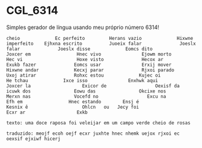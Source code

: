 # CGL_6314
Simples gerador de língua usando meu próprio número 6314!

`
 cheio             Ec
 perfeito         Herans
 vazio             Hixwne
 imperfeito    Ejhxna
 escrito          Juoeix
 falar              Joeslx
 falar              Joeslx
 disse             Eomcs
 dito               Joxcer
 em                 Hnec
 vivo               Ejowm
 morto            Hec
 vi                    Hoxe
 visto              Hecox
 ar                   Exukb
 fazer              Eomcs
 usar               Erxij
 mover            Hixwne
 andar             Kecxj
 parar              Rjxoi
 parado           Uxoj
 atirar              Rohxc
 estou             Kujec
 oi                   He
 tchau             Ixce
 isso               Enxhwk
 aqui               Joxcer
 la                   Exicor
 de                  Oexisf
 da                  icuwk
 dos                Eowu
 das                Okcixe
 nos                Merxn
 nas                Vocefd
 no                  Excu
 na                  Efh
 em                 Hnec
 estando        Ensj
 é                    Kesnix
 ê                    Ohlcn   ou   Jecy
 foi                  Ecxr
 ar                   Exkb
`



`texto: uma doce raposa foi veleijar em um campo verde cheio de rosas`

`traduzido: meojf ecoh oejf ecxr juxhte hnec nhemk uejox rjxoi ec oexsif ejxiwf hicerj`


